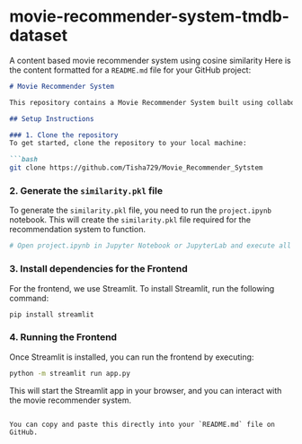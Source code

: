 # movie-recommender-system-tmdb-dataset
A content based movie recommender system using cosine similarity
Here is the content formatted for a `README.md` file for your GitHub project:

```markdown
# Movie Recommender System

This repository contains a Movie Recommender System built using collaborative filtering techniques.

## Setup Instructions

### 1. Clone the repository
To get started, clone the repository to your local machine:

```bash
git clone https://github.com/Tisha729/Movie_Recommender_Sytstem
```

### 2. Generate the `similarity.pkl` file
To generate the `similarity.pkl` file, you need to run the `project.ipynb` notebook. This will create the `similarity.pkl` file required for the recommendation system to function.

```bash
# Open project.ipynb in Jupyter Notebook or JupyterLab and execute all cells to create similarity.pkl
```

### 3. Install dependencies for the Frontend
For the frontend, we use Streamlit. To install Streamlit, run the following command:

```bash
pip install streamlit
```

### 4. Running the Frontend
Once Streamlit is installed, you can run the frontend by executing:

```bash
python -m streamlit run app.py
```

This will start the Streamlit app in your browser, and you can interact with the movie recommender system.
```

You can copy and paste this directly into your `README.md` file on GitHub.

